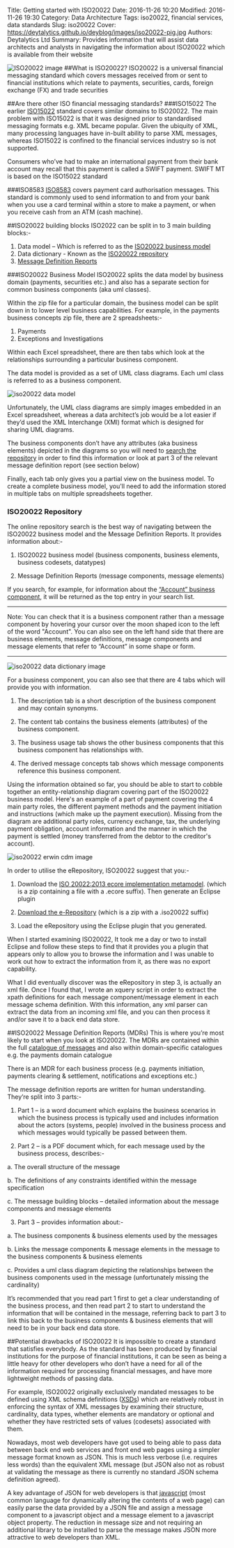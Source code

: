 Title: Getting started with ISO20022
Date: 2016-11-26 10:20
Modified: 2016-11-26 19:30
Category: Data Architecture
Tags: iso20022, financial services, data standards 
Slug: iso20022
Cover: https://deytalytics.github.io/deyblog/images/iso20022-pig.jpg
Authors: Deytalytics Ltd
Summary: Provides information that will assist data architects and analysts in navigating the information about ISO20022 which is available from their website

![ISO20022 image](https://deytalytics.github.io/deyblog/images/iso20022-pig.jpg)
##What is ISO20022?
ISO20022 is a universal financial messaging standard which covers messages received from or sent to financial institutions which relate to payments, securities, cards, foreign exchange (FX) and trade securities 

##Are there other ISO financial messaging standards?
###ISO15022
The earlier [ISO15022](http://www.iso20022.org/15022/iso-15022-home) standard covers similar domains to ISO20022. The main problem with ISO15022 is that it was designed prior to standardised messaging formats e.g. XML became popular. Given the ubiquity of XML, many processing languages have in-built ability to parse XML messages, whereas ISO15022 is confined to the financial services industry so is not supported.

Consumers who’ve had to make an international payment from their bank account may recall that this payment is called a SWIFT payment. SWIFT MT is based on the ISO15022 standard

###ISO8583
[ISO8583](http://en.wikipedia.org/wiki/ISO_8583) covers payment card authorisation messages. This standard is commonly used to send information to and from your bank when you use a card terminal within a store to make a payment, or when you receive cash from an ATM (cash machine).


##ISO20022 building blocks
ISO2022 can be split in to 3 main building blocks:-

1. Data model – Which is referred to as the [ISO20022 business model](http://www.iso20022.org/business_model.page)
2. Data dictionary - Known as the [ISO20022 repository](http://www.iso20022.org/standardsrepository/public/dictionaryModel/repositorySearch.xhtml)
3. [Message Definition Reports](http://www.iso20022.org/full_catalogue.page)

###ISO20022 Business Model
ISO20022 splits the data model by business domain (payments, securities etc.) and also has a separate section for common business components (aka uml classes).

Within the zip file for a particular domain, the business model can be split down in to lower level business capabilities. For example, in the payments business concepts zip file, there are 2 spreadsheets:-

1. Payments
2. Exceptions and Investigations

Within each Excel spreadsheet, there are then tabs which look at the relationships surrounding a particular business component. 

The data model is provided as a set of UML class diagrams. Each uml class is referred to as a business component.

![iso20022 data model](https://deytalytics.github.io/deyblog/images/iso20022-uml.jpg)

Unfortunately, the UML class diagrams are simply images embedded in an Excel spreadsheet, 
whereas a data architect’s job would be a lot easier if they’d used the 
XML Interchange (XMI) format which is designed for sharing UML diagrams. 

The business components don’t have any attributes (aka business elements) depicted in the 
diagrams so you will need to [search the repository](http://www.iso20022.org/standardsrepository/public/dictionaryModel/repositorySearch.xhtml) in order to find this information or 
look at part 3 of the relevant message definition report (see section below)

Finally, each tab only gives you a partial view on the business model. To create a complete business model, you'll need to add the 
information stored in multiple tabs on multiple spreadsheets together.

### ISO20022 Repository
The online repository search is the best way of navigating between the 
ISO20022 business model and the Message Definition Reports. It provides information about:-

1. ISO20022 business model (business components, business elements, business codesets, datatypes)

2. Message Definition Reports (message components, message elements)

If you search, for example, for information about the [“Account” business component](http://www.iso20022.org/standardsrepository/public/dictionaryModel/repositorySearch.xhtml#query=Account/status=ANY/object=BUSINESS_COMPONENT), it will be returned as the top entry in your search list. 

---

Note: You can check that it is a business component rather than a message component by hovering your cursor over the moon shaped icon to the left of the word "Account". You can also see on the left hand side that there are business elements, message definitions, message components and message elements that refer to “Account” in some shape or form.​

---

![iso20022 data dictionary image](https://deytalytics.github.io/deyblog/images/iso20022-data-dict.jpg)

For a business component, you can also see that there are 4 tabs which will provide you with information.

1. The description tab is a short description of the business component and may contain synonyms.

2. The content tab contains the business elements (attributes) of the business component.

3. The business usage tab shows the other business components that this business component has relationships with.

4. The derived message concepts tab shows which message components reference this business component.

Using the information obtained so far, you should be able to start to cobble together an entity-relationship diagram covering part of the ISO20022 business model. Here's an example of a part of payment covering the 4 main party roles, the different payment methods and the payment initiation and instructions (which make up the payment execution). Missing from the diagram are additional party roles, currency exchange, tax, the underlying payment obligation, account information and the manner in which the payment is settled (money transferred from the debtor to the creditor's account).

![iso20022 erwin cdm image](https://deytalytics.github.io/deyblog/images/iso20022-erwin-cdm.jpg)

In order to utilise the eRepository, ISO20022 suggest that you:-

1. Download the [ISO 20022:2013 ecore implementation metamodel](http://www.iso20022.org/documents/eRepositories/Metamodel/ISO20022_2013_ecore_metamodel.zip). (which is a zip containing a file with a .ecore suffix).
Then generate an Eclipse plugin

2. [Download the e-Repository](http://www.iso20022.org/sites/default/files/documents/eRepositories/Metamodel/20161025_ISO20022_eRepository.zip) (which is a zip with a .iso20022 suffix)
3. Load the eRepository using the Eclipse plugin that you generated.

When I started examining ISO20022, It took me a day or two to install Eclipse and follow these steps to find that it provides you a plugin that appears only to allow you to browse the information and I was unable to work out how to extract the information from it, as there was no export capability.

What I did eventually discover was the eRepository in step 3, is actually an xml file. Once I found that, I wrote an xquery script in order to extract the xpath definitions for each message component/message element in each message schema definition. With this information, any xml parser can extract the data from an incoming xml file, and you can then process it and/or save it to a back end data store. 

##ISO20022 Message Definition Reports (MDRs)
This is where you’re most likely to start when you look at ISO20022. 
The MDRs are contained within the full [catalogue of messages](http://www.iso20022.org/full_catalogue.page) and also within domain-specific catalogues e.g. the payments domain catalogue

There is an MDR for each business process (e.g. payments initiation, payments clearing & settlement, notifications and exceptions etc.)

The message definition reports are written for human understanding. They’re split into 3 parts:-

1. Part 1 – is a word document which explains the business scenarios in which the business process is typically used and includes information about the actors (systems, people) involved in the business process and which messages would typically be passed between them. 

2. Part 2 – is a PDF document which, for each message used by the business process, describes:-

a. The overall structure of the message 

b. The definitions of any constraints identified within the message specification

c. The message building blocks – detailed information about the message components and message elements

3. Part 3 – provides information about:-

a. The business components & business elements used by the messages

b. Links the message components & message elements in the message to the business components & business elements 

c. Provides a uml class diagram depicting the relationships between the business components used in the message (unfortunately missing the cardinality)

It’s recommended that you read part 1 first to get a clear understanding of the business process, and then read part 2 to start to understand the information that will be contained in the message, referring back to part 3 to link this back to the business components & business elements that will need to be in your back end data store.

##Potential drawbacks of ISO20022
It is impossible to create a standard that satisfies everybody. 
As the standard has been produced by financial institutions for the purpose of 
financial institutions, it can be seen as being a little heavy for other developers 
who don’t have a need for all of the information required for processing financial messages, and have more lightweight methods of passing data.

For example, ISO20022 originally exclusively mandated messages to be defined 
using XML schema definitions ([XSDs](http://en.wikipedia.org/wiki/XML_Schema_(W3C))) which are relatively robust in enforcing the syntax of XML messages by examining their structure, cardinality, data types, whether elements are mandatory or optional and whether they have restricted sets of values (codesets) associated with them. 

Nowadays, most web developers have got used to being able to pass data between back end web services and front end web pages using a simpler message format known as JSON. This is much less verbose (i.e. requires less words) than the equivalent XML message (but JSON also not as robust at validating the message as there is currently no standard JSON schema definition agreed).

A key advantage of JSON for web developers is that [javascript](http://en.wikipedia.org/wiki/JavaScript) (most common language for dynamically altering the contents of a web page) can easily parse the data provided by a JSON file and assign a message component to a javascript object and a message element to a javascript object property. The reduction in message size and not requiring an additional library to be installed to parse the message makes JSON more attractive to web developers than XML.
